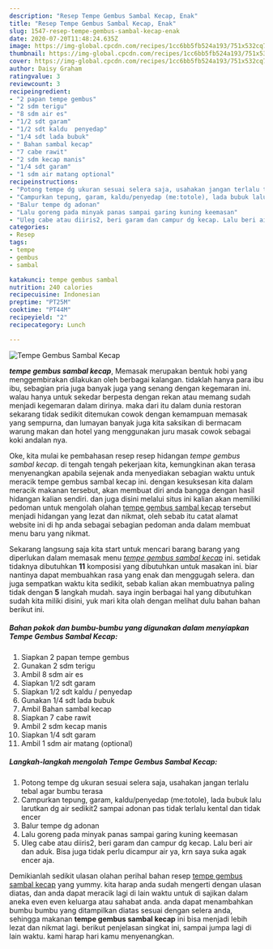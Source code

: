 ```yaml
---
description: "Resep Tempe Gembus Sambal Kecap, Enak"
title: "Resep Tempe Gembus Sambal Kecap, Enak"
slug: 1547-resep-tempe-gembus-sambal-kecap-enak
date: 2020-07-20T11:48:24.635Z
image: https://img-global.cpcdn.com/recipes/1cc6bb5fb524a193/751x532cq70/tempe-gembus-sambal-kecap-foto-resep-utama.jpg
thumbnail: https://img-global.cpcdn.com/recipes/1cc6bb5fb524a193/751x532cq70/tempe-gembus-sambal-kecap-foto-resep-utama.jpg
cover: https://img-global.cpcdn.com/recipes/1cc6bb5fb524a193/751x532cq70/tempe-gembus-sambal-kecap-foto-resep-utama.jpg
author: Daisy Graham
ratingvalue: 3
reviewcount: 3
recipeingredient:
- "2 papan tempe gembus"
- "2 sdm terigu"
- "8 sdm air es"
- "1/2 sdt garam"
- "1/2 sdt kaldu  penyedap"
- "1/4 sdt lada bubuk"
- " Bahan sambal kecap"
- "7 cabe rawit"
- "2 sdm kecap manis"
- "1/4 sdt garam"
- "1 sdm air matang optional"
recipeinstructions:
- "Potong tempe dg ukuran sesuai selera saja, usahakan jangan terlalu tebal agar bumbu terasa"
- "Campurkan tepung, garam, kaldu/penyedap (me:totole), lada bubuk lalu larutkan dg air sedikit2 sampai adonan pas tidak terlalu kental dan tidak encer"
- "Balur tempe dg adonan"
- "Lalu goreng pada minyak panas sampai garing kuning keemasan"
- "Uleg cabe atau diiris2, beri garam dan campur dg kecap. Lalu beri air dan aduk. Bisa juga tidak perlu dicampur air ya, krn saya suka agak encer aja."
categories:
- Resep
tags:
- tempe
- gembus
- sambal

katakunci: tempe gembus sambal 
nutrition: 240 calories
recipecuisine: Indonesian
preptime: "PT25M"
cooktime: "PT44M"
recipeyield: "2"
recipecategory: Lunch

---
```



![Tempe Gembus Sambal Kecap](https://img-global.cpcdn.com/recipes/1cc6bb5fb524a193/751x532cq70/tempe-gembus-sambal-kecap-foto-resep-utama.jpg)

<b><i>tempe gembus sambal kecap</i></b>, Memasak merupakan bentuk hobi yang menggembirakan dilakukan oleh berbagai kalangan. tidaklah hanya para ibu ibu, sebagian pria juga banyak juga yang senang dengan kegemaran ini. walau hanya untuk sekedar berpesta dengan rekan atau memang sudah menjadi kegemaran dalam dirinya. maka dari itu dalam dunia restoran sekarang tidak sedikit ditemukan cowok dengan kemampuan memasak yang sempurna, dan lumayan banyak juga kita saksikan di bermacam warung makan dan hotel yang menggunakan juru masak cowok sebagai koki andalan nya.



Oke, kita mulai ke pembahasan resep resep hidangan <i>tempe gembus sambal kecap</i>. di tengah tengah pekerjaan kita, kemungkinan akan terasa menyenangkan apabila sejenak anda menyediakan sebagian waktu untuk meracik tempe gembus sambal kecap ini. dengan kesuksesan kita dalam meracik makanan tersebut, akan membuat diri anda bangga dengan hasil hidangan kalian sendiri. dan juga disini melalui situs ini kalian akan memiliki pedoman untuk mengolah olahan <u>tempe gembus sambal kecap</u> tersebut menjadi hidangan yang lezat dan nikmat, oleh sebab itu catat alamat website ini di hp anda sebagai sebagian pedoman anda dalam membuat menu baru yang nikmat.


Sekarang langsung saja kita start untuk mencari barang barang yang diperlukan dalam memasak menu <u><i>tempe gembus sambal kecap</i></u> ini. setidak tidaknya dibutuhkan <b>11</b> komposisi yang dibutuhkan untuk masakan ini. biar nantinya dapat membuahkan rasa yang enak dan menggugah selera. dan juga sempatkan waktu kita sedikit, sebab kalian akan membuatnya paling tidak dengan <b>5</b> langkah mudah. saya ingin berbagai hal yang dibutuhkan sudah kita miliki disini, yuk mari kita olah dengan melihat dulu bahan bahan berikut ini.

<!--inarticleads1-->

##### Bahan pokok dan bumbu-bumbu yang digunakan dalam menyiapkan Tempe Gembus Sambal Kecap:

1. Siapkan 2 papan tempe gembus
1. Gunakan 2 sdm terigu
1. Ambil 8 sdm air es
1. Siapkan 1/2 sdt garam
1. Siapkan 1/2 sdt kaldu / penyedap
1. Gunakan 1/4 sdt lada bubuk
1. Ambil  Bahan sambal kecap
1. Siapkan 7 cabe rawit
1. Ambil 2 sdm kecap manis
1. Siapkan 1/4 sdt garam
1. Ambil 1 sdm air matang (optional)




<!--inarticleads2-->

##### Langkah-langkah mengolah Tempe Gembus Sambal Kecap:

1. Potong tempe dg ukuran sesuai selera saja, usahakan jangan terlalu tebal agar bumbu terasa
1. Campurkan tepung, garam, kaldu/penyedap (me:totole), lada bubuk lalu larutkan dg air sedikit2 sampai adonan pas tidak terlalu kental dan tidak encer
1. Balur tempe dg adonan
1. Lalu goreng pada minyak panas sampai garing kuning keemasan
1. Uleg cabe atau diiris2, beri garam dan campur dg kecap. Lalu beri air dan aduk. Bisa juga tidak perlu dicampur air ya, krn saya suka agak encer aja.




Demikianlah sedikit ulasan olahan perihal bahan resep <u>tempe gembus sambal kecap</u> yang yummy. kita harap anda sudah mengerti dengan ulasan diatas, dan anda dapat meracik lagi di lain waktu untuk di sajikan dalam aneka even even keluarga atau sahabat anda. anda dapat menambahkan bumbu bumbu yang ditampilkan diatas sesuai dengan selera anda, sehingga makanan <b>tempe gembus sambal kecap</b> ini bisa menjadi lebih lezat dan nikmat lagi. berikut penjelasan singkat ini, sampai jumpa lagi di lain waktu. kami harap hari kamu menyenangkan.
